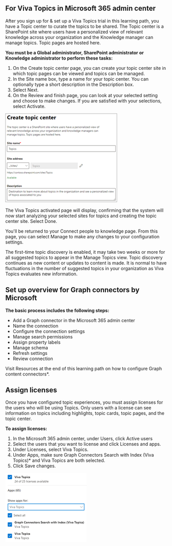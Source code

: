 ## For Viva Topics in Microsoft 365 admin center

After you sign up for & set up a Viva Topics trial in this learning path, you have a Topic center to curate the topics to be shared. The Topic center is a SharePoint site where users have a personalized view of relevant knowledge across your organization and the Knowledge manager can manage topics. Topic pages are hosted here.

**You must be a Global administrator, SharePoint administrator or Knowledge administrator to perform these tasks:**

1. On the Create topic center page, you can create your topic center site in which topic pages can be viewed and topics can be managed.
1. In the Site name box, type a name for your topic center. You can optionally type a short description in the Description box.
1. Select Next.
1. On the Review and finish page, you can look at your selected setting and choose to make changes. If you are satisfied with your selections, select Activate.

![Screenshot that shows the settings you're making in the Topic center.](../media/create-topic-center.png)

The Viva Topics activated page will display, confirming that the system will now start analyzing your selected sites for topics and creating the topic center site. Select Done.

You'll be returned to your Connect people to knowledge page. From this page, you can select Manage to make any changes to your configuration settings.

The first-time topic discovery is enabled, it may take two weeks or more for all suggested topics to appear in the Manage Topics view. Topic discovery continues as new content or updates to content is made. It is normal to have fluctuations in the number of suggested topics in your organization as Viva Topics evaluates new information.

## Set up overview for Graph connectors by Microsoft

**The basic process includes the following steps:**

- Add a Graph connector in the Microsoft 365 admin center
- Name the connection
- Configure the connection settings
- Manage search permissions
- Assign property labels
- Manage schema
- Refresh settings
- Review connection

Visit Resources at the end of this learning path on how to configure Graph content connectors*.

## Assign licenses

Once you have configured topic experiences, you must assign licenses for the users who will be using Topics. Only users with a license can see information on topics including highlights, topic cards, topic pages, and the topic center.

**To assign licenses:**

1. In the Microsoft 365 admin center, under Users, click Active users
1. Select the users that you want to license and click Licenses and apps.
1. Under Licenses, select Viva Topics.
1. Under Apps, make sure Graph Connectors Search with Index (Viva Topics)* and Viva Topics are both selected.
1. Click Save changes.

![Screenshot shows confirmation that you've saved your changes to Viva Topics licenses.](../media/viva-topics-licenses.png)
